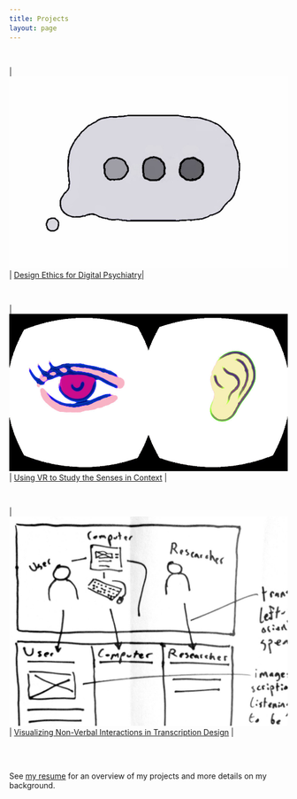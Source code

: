 ```yaml
---
title: Projects
layout: page
---
```

<br>

| [![...](/assets/sp_b_d_p.jpg)](/projects/digital-psych) | [Design Ethics for Digital Psychiatry](/projects/digital-psych)|

<br>

| [![...](/assets/senses-hmd.jpg)](/projects/oculus-senses) | [Using VR to Study the Senses in Context](/projects/oculus-senses) |

<br>

| [![...](/assets/hci-t-sq.jpg)](/projects/transcription) | [Visualizing Non-Verbal Interactions in Transcription Design](/projects/transcription) |

<br><br>

See [my resume](/resume) for an overview of my projects and more details on my background.
